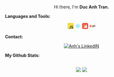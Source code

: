 
<p align="center">
  Hi there, I'm <b>Duc Anh Tran.</b>
</p>
<b>Languages and Tools:</b>
<p align="center">
  <code><img height="20" src="https://raw.githubusercontent.com/github/explore/80688e429a7d4ef2fca1e82350fe8e3517d3494d/topics/javascript/javascript.png"></code>
  <code><img height="20" src="https://raw.githubusercontent.com/github/explore/80688e429a7d4ef2fca1e82350fe8e3517d3494d/topics/react/react.png"></code>
  <code><img height="20" src="https://raw.githubusercontent.com/github/explore/80688e429a7d4ef2fca1e82350fe8e3517d3494d/topics/swift/swift.png"></code>
  <code><img height="20" src="https://raw.githubusercontent.com/github/explore/80688e429a7d4ef2fca1e82350fe8e3517d3494d/topics/git/git.png"></code>
</p>
<b>Contact:</b>
<p align="center">
   <a href="https://www.linkedin.com/in/duc-anh-tran-582329165/">
      <img alt="Anh's LinkedIN" width="22px" src="https://raw.githubusercontent.com/peterthehan/peterthehan/master/assets/linkedin.svg" />
   </a>
</p>
<b>My Github Stats:</b>
<br>
<br>
<p align = "center">
  <img src = "https://github-readme-stats.vercel.app/api?username=15110011&show_icons=true&theme=default&line_height=27">
  <img src = "https://github-readme-stats.vercel.app/api/top-langs/?username=15110011&hide=css,java,html&theme=default">
</p>



